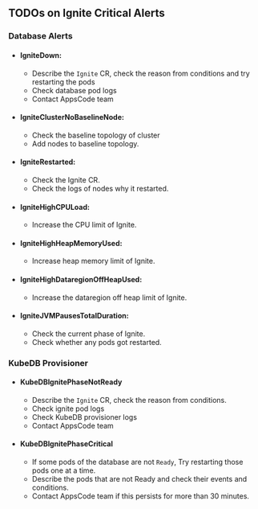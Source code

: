 ## TODOs on Ignite Critical Alerts

### Database Alerts

- #### IgniteDown:
    - Describe the `Ignite` CR, check the reason from conditions and try restarting the pods
    - Check database pod logs
    - Contact AppsCode team
- #### IgniteClusterNoBaselineNode:
    - Check the baseline topology of cluster
    - Add nodes to baseline topology.
- #### IgniteRestarted:
    - Check the Ignite CR.
    - Check the logs of nodes why it restarted.
- #### IgniteHighCPULoad:
    - Increase the CPU limit of Ignite.
- #### IgniteHighHeapMemoryUsed:
    - Increase heap memory limit of Ignite.
- #### IgniteHighDataregionOffHeapUsed:
    - Increase the dataregion off heap limit of Ignite.
- #### IgniteJVMPausesTotalDuration:
    - Check the current phase of Ignite.
    - Check whether any pods got restarted.
  

### KubeDB Provisioner

- #### KubeDBIgnitePhaseNotReady
    - Describe the `Ignite` CR, check the reason from conditions.
    - Check ignite pod logs
    - Check KubeDB provisioner logs
    - Contact AppsCode team
- #### KubeDBIgnitePhaseCritical
    - If some pods of the database are not `Ready`, Try restarting those pods one at a time.
    - Describe the pods that are not Ready and check their events and conditions.
    - Contact AppsCode team if this persists for more than 30 minutes.